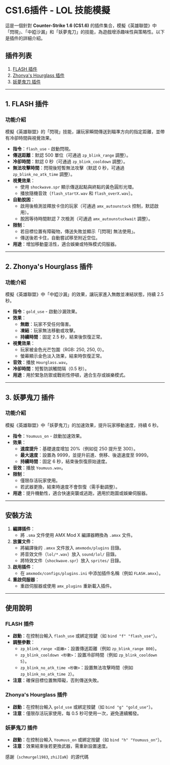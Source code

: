 # CS1.6插件 - LOL 技能模擬

這是一個針對 **Counter-Strike 1.6 (CS1.6)** 的插件集合，模擬《英雄聯盟》中「閃現」、「中婭沙漏」和「妖夢鬼刀」的技能，為遊戲增添趣味性與策略性。以下是插件的詳細介紹。

## 插件列表

1. [FLASH 插件](#1-flash-插件)
2. [Zhonya's Hourglass 插件](#2-zhonyas-hourglass-插件)
3. [妖夢鬼刀 插件](#3-妖夢鬼刀-插件)

---

## 1. FLASH 插件

### 功能介紹
模擬《英雄聯盟》的「閃現」技能，讓玩家瞬間傳送到瞄準方向的指定距離，並帶有冷卻時間與視覺效果。

- **指令**：`flash_use` - 啟動閃現。
- **傳送距離**：默認 500 單位（可通過 `zp_blink_range` 調整）。
- **冷卻時間**：默認 0 秒（可通過 `zp_blink_cooldown` 調整）。
- **無法攻擊時間**：閃現後短暫無法攻擊（默認 0 秒，可通過 `zp_blink_no_atk_time` 調整）。
- **視覺效果**：
  - 使用 `shockwave.spr` 顯示傳送起點與終點的黃色圓形光環。
  - 播放隨機音效（`flash_startX.wav` 和 `flash_overX.wav`）。
- **自動脫困**：
  - 啟用後檢測並釋放卡住的玩家（可通過 `amx_autounstuck` 控制，默認啟用）。
  - 脫困等待時間默認 7 次檢測（可通過 `amx_autounstuckwait` 調整）。
- **限制**：
  - 若目標位置有障礙物，傳送失敗並顯示「[閃現] 無法使用」。
  - 傳送後若卡住，自動嘗試移至附近空位。
- **用途**：增加移動靈活性，適合娛樂或特殊模式伺服器。

---

## 2. Zhonya's Hourglass 插件

### 功能介紹
模擬《英雄聯盟》中「中婭沙漏」的效果，讓玩家進入無敵並凍結狀態，持續 2.5 秒。

- **指令**：`gold_use` - 啟動沙漏效果。
- **效果**：
  - **無敵**：玩家不受任何傷害。
  - **凍結**：玩家無法移動或攻擊。
  - **持續時間**：固定 2.5 秒，結束後恢復正常。
- **視覺效果**：
  - 玩家被金色光芒包圍（RGB: 250, 250, 0）。
  - 螢幕顯示金色淡入效果，結束時恢復正常。
- **音效**：播放 `Hourglass.wav`。
- **冷卻時間**：短暫防誤觸間隔（0.5 秒）。
- **用途**：用於緊急防禦或戰術性停頓，適合生存或娛樂模式。

---

## 3. 妖夢鬼刀 插件

### 功能介紹
模擬《英雄聯盟》中「妖夢鬼刀」的加速效果，提升玩家移動速度，持續 6 秒。

- **指令**：`Youmuus_on` - 啟動加速效果。
- **效果**：
  - **速度提升**：基礎速度增加 20%（例如從 250 提升至 300）。
  - **最大速度**：設置為 9999，並提升前進、側移、後退速度至 9999。
  - **持續時間**：固定 6 秒，結束後恢復原始速度。
- **音效**：播放 `Youmuus.wav`。
- **限制**：
  - 僅限存活玩家使用。
  - 若武器更換，結束時速度不會恢復（需手動調整）。
- **用途**：提升機動性，適合快速突襲或逃跑，適用於跑圖或娛樂伺服器。

---

## 安裝方法

1. **編譯插件**：
   - 將 `.sma` 文件使用 AMX Mod X 編譯器轉換為 `.amxx` 文件。
2. **放置文件**：
   - 將編譯後的 `.amxx` 文件放入 `amxmodx/plugins` 目錄。
   - 將音效文件（`lol/*.wav`）放入 `sound/lol/` 目錄。
   - 將特效文件（`shockwave.spr`）放入 `sprites/` 目錄。
3. **啟用插件**：
   - 在 `amxmodx/configs/plugins.ini` 中添加插件名稱（例如 `FLASH.amxx`）。
4. **重啟伺服器**：
   - 重啟伺服器或使用 `amx_plugins` 重新載入插件。

---

## 使用說明

### FLASH 插件
- **啟動**：在控制台輸入 `flash_use` 或綁定按鍵（如 `bind "f" "flash_use"`）。
- **調整參數**：
  - `zp_blink_range <距離>`：設置傳送距離（例如 `zp_blink_range 800`）。
  - `zp_blink_cooldown <秒數>`：設置冷卻時間（例如 `zp_blink_cooldown 5`）。
  - `zp_blink_no_atk_time <秒數>`：設置無法攻擊時間（例如 `zp_blink_no_atk_time 2`）。
- **注意**：確保目標位置無障礙，否則傳送失敗。

### Zhonya's Hourglass 插件
- **啟動**：在控制台輸入 `gold_use` 或綁定按鍵（如 `bind "g" "gold_use"`）。
- **注意**：僅限存活玩家使用，每 0.5 秒可使用一次，避免連續觸發。

### 妖夢鬼刀 插件
- **啟動**：在控制台輸入 `Youmuus_on` 或綁定按鍵（如 `bind "h" "Youmuus_on"`）。
- **注意**：效果結束後若更換武器，需重新設置速度。



感謝（`schmurgel1983`, `zhiJIaN`）的源代碼
